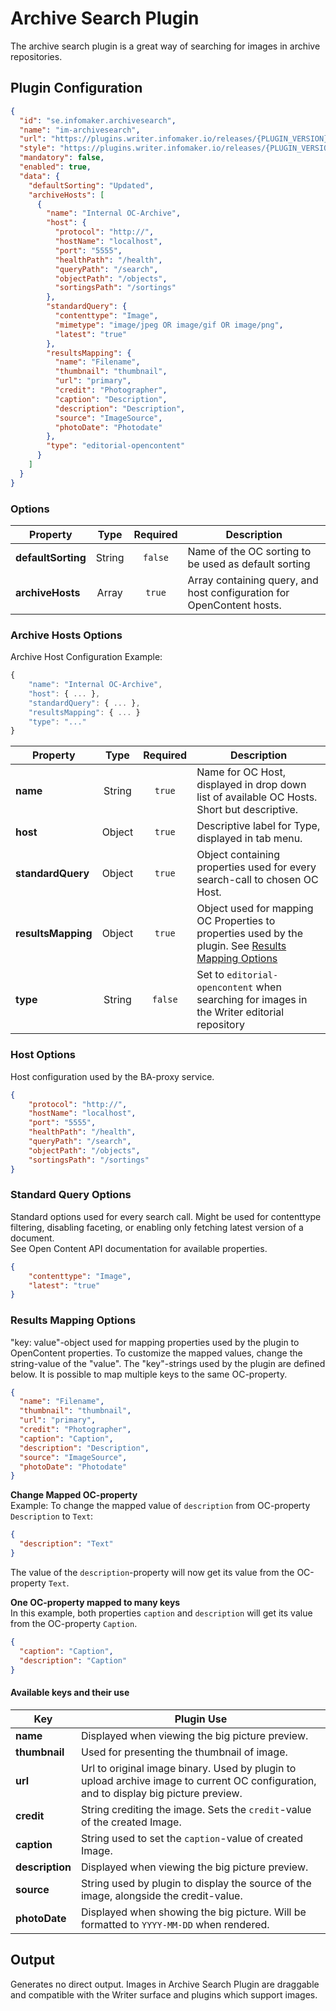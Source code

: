 # Archive Search Plugin
The archive search plugin is a great way of searching for images in archive repositories.

## Plugin Configuration

```json
{
  "id": "se.infomaker.archivesearch",
  "name": "im-archivesearch",
  "url": "https://plugins.writer.infomaker.io/releases/{PLUGIN_VERSION}/im-archivesearch.js",
  "style": "https://plugins.writer.infomaker.io/releases/{PLUGIN_VERSION}/im-archivesearch.css",
  "mandatory": false,
  "enabled": true,
  "data": {
    "defaultSorting": "Updated",
    "archiveHosts": [
      {
        "name": "Internal OC-Archive",
        "host": {
          "protocol": "http://",
          "hostName": "localhost",
          "port": "5555",
          "healthPath": "/health",
          "queryPath": "/search",
          "objectPath": "/objects",
          "sortingsPath": "/sortings"
        },
        "standardQuery": {
          "contenttype": "Image",
          "mimetype": "image/jpeg OR image/gif OR image/png",
          "latest": "true"
        },
        "resultsMapping": {
          "name": "Filename",
          "thumbnail": "thumbnail",
          "url": "primary",
          "credit": "Photographer",
          "caption": "Description",
          "description": "Description",
          "source": "ImageSource",
          "photoDate": "Photodate"
        },
        "type": "editorial-opencontent"
      }
    ]
  }
}
```

### Options

| Property          | Type      | Required  | Description   |
| --------          | :--:      | :------:  | -----------   |
| **defaultSorting** | String   | `false`   | Name of the OC sorting to be used as default sorting |
| **archiveHosts**  | Array     | `true`    | Array containing query, and host configuration for OpenContent hosts. |

### Archive Hosts Options
Archive Host Configuration Example:

```javascript
{
    "name": "Internal OC-Archive",
    "host": { ... },
    "standardQuery": { ... },
    "resultsMapping": { ... }
    "type": "..."
}
```

| Property            | Type      | Required  | Description   |
| --------            | :--:      | :------:  | -----------   |
| **name**            | String    | `true`    | Name for OC Host, displayed in drop down list of available OC Hosts. Short but descriptive. |
| **host**            | Object    | `true`    | Descriptive label for Type, displayed in tab menu. |
| **standardQuery**   | Object    | `true`    | Object containing properties used for every search-call to chosen OC Host. |
| **resultsMapping**  | Object    | `true`    | Object used for mapping OC Properties to properties used by the plugin. See [Results Mapping Options](#results-mapping-options) |
| **type**            | String    | `false`   | Set to `editorial-opencontent` when searching for images in the Writer editorial repository |

### Host Options
Host configuration used by the BA-proxy service.

```json
{
    "protocol": "http://",
    "hostName": "localhost",
    "port": "5555",
    "healthPath": "/health",
    "queryPath": "/search",
    "objectPath": "/objects",
    "sortingsPath": "/sortings"
}
```

### Standard Query Options
Standard options used for every search call. Might be used for contenttype filtering, disabling faceting, or enabling only fetching latest version of a document.   
See Open Content API documentation for available properties.

```json
{
    "contenttype": "Image",
    "latest": "true"
}
```

### Results Mapping Options
"key: value"-object used for mapping properties used by the plugin to OpenContent properties. To customize the mapped values, change the string-value of the "value".
The "key"-strings used by the plugin are defined below. It is possible to map multiple keys to the same OC-property.

```json
{
  "name": "Filename",
  "thumbnail": "thumbnail",
  "url": "primary",
  "credit": "Photographer",
  "caption": "Caption",
  "description": "Description",
  "source": "ImageSource",
  "photoDate": "Photodate"
}
```

**Change Mapped OC-property**   
Example: To change the mapped value of `description` from OC-property `Description` to `Text`:

```json
{
  "description": "Text"
}
```
The value of the `description`-property will now get its value from the OC-property `Text`.

**One OC-property mapped to many keys**   
In this example, both properties `caption` and `description` will get its value from the OC-property `Caption`.

```json
{
  "caption": "Caption",
  "description": "Caption"
}
```

#### Available keys and their use

| Key             | Plugin Use    |
| --------        | -----------   |
| **name**        | Displayed when viewing the big picture preview. |
| **thumbnail**   | Used for presenting the thumbnail of image. |
| **url**         | Url to original image binary. Used by plugin to upload archive image to current OC configuration, and to display big picture preview. |
| **credit**      | String crediting the image. Sets the `credit`-value of the created Image. |
| **caption**     | String used to set the `caption`-value of created Image. |
| **description** | Displayed when viewing the big picture preview. |
| **source**      | String used by plugin to display the source of the image, alongside the credit-value. |
| **photoDate**   | Displayed when showing the big picture. Will be formatted to `YYYY-MM-DD` when rendered. |

## Output
Generates no direct output. Images in Archive Search Plugin are draggable and compatible with the Writer surface 
and plugins which support images.
